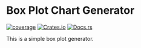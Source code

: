 # Box Plot Chart Generator

[![coverage](https://shields.io/endpoint?url=https://raw.githubusercontent.com/jlyonsmith/box_plot_chart/main/coverage.json)](https://github.com/jlyonsmith/box_plot_chart/blob/main/coverage.json)
[![Crates.io](https://img.shields.io/crates/v/box_plot_chart.svg)](https://crates.io/crates/box_plot_chart)
[![Docs.rs](https://docs.rs/box_plot_chart/badge.svg)](https://docs.rs/box_plot_chart)

This is a simple box plot generator.
